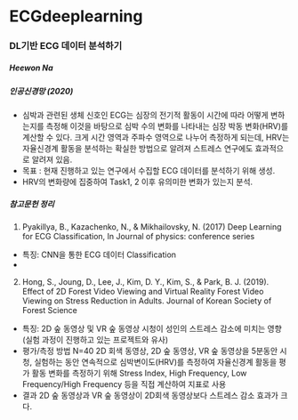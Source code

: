 # ECGdeeplearning
### DL기반 ECG 데이터 분석하기
##### Heewon Na
##### 인공신경망 (2020)

* 심박과 관련된 생체 신호인 ECG는 심장의 전기적 활동이 시간에 따라 어떻게 변하는지를 측정해 이것을 바탕으로 심박 수의 변화를 나타내는 심장 박동 변화(HRV)를 계산할 수 있다. 크게 시간 영역과 주파수 영역으로 나누어 측정하게 되는데, HRV는 자율신경계 활동을 분석하는 확실한 방법으로 알려져 스트레스 연구에도 효과적으로 알려져 있음.
* 목표 : 현재 진행하고 있는 연구에서 수집할 ECG 데이터를 분석하기 위해 생성.
* HRV의 변화량에 집중하여 Task1, 2 이후 유의미한 변화가 있는지 분석.


##### 참고문헌 정리
1. Pyakillya, B., Kazachenko, N., & Mikhailovsky, N. (2017) Deep Learning for ECG Classification, In Journal of physics: conference series
* 특징: CNN을 통한 ECG 데이터 Classification
* 


2. Hong, S., Joung, D., Lee, J., Kim, D. Y., Kim, S., & Park, B. J. (2019). Effect of 2D Forest Video Viewing and Virtual Reality Forest Video Viewing on Stress Reduction in Adults. Journal of Korean Society of Forest Science
* 특징: 2D 숲 동영상 및 VR 숲 동영상 시청이 성인의 스트레스 감소에 미치는 영향 (실험 과정이 진행하고 있는 프로젝트와 유사)
* 평가/측정 방법
N=40
2D 회색 동영상, 2D 숲 동영상, VR 숲 동영상을 5분동안 시청, 실험하는 동안 연속적으로 심박변이도(HRV)를 측정하여 자율신경계 활동을 평가
활동 변화를 측정하기 위해 Stress Index, High Frequency, Low Frequency/High Frequency 등을 직접 계산하여 지표로 사용
* 결과 
2D 숲 동영상과  VR 숲 동영상이 2D회색 동영상보다 스트레스 감소 효과가 크다.

